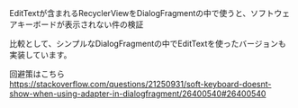 EditTextが含まれるRecyclerViewをDialogFragmentの中で使うと、ソフトウェアキーボードが表示されない件の検証

比較として、シンプルなDialogFragmentの中でEditTextを使ったバージョンも実装しています。

回避策はこちら  
https://stackoverflow.com/questions/21250931/soft-keyboard-doesnt-show-when-using-adapter-in-dialogfragment/26400540#26400540
